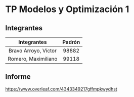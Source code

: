 # TP Modelos y Optimización 1
## Integrantes
|      Integrantes     | Padrón |
|:--------------------:|:------:|
| Bravo Arroyo, Víctor |  98882 |
|  Romero, Maximiliano |  99118 |

## Informe
https://www.overleaf.com/4343349217gffmpkwydhst
